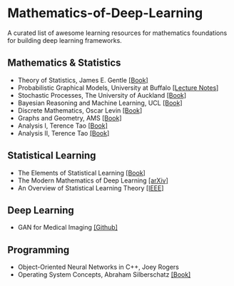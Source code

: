 # Mathematics-of-Deep-Learning
A curated list of awesome learning resources for mathematics foundations for building deep learning frameworks.

## Mathematics & Statistics

- Theory of Statistics, James E. Gentle [[Book]](https://github.com/zixi-liu/Mathematics-of-Deep-Learning/blob/main/Mathematics/Theory%20of%20Statistics.pdf)
- Probabilistic Graphical Models, University at Buffalo [[Lecture Notes]](https://cedar.buffalo.edu/~srihari/CSE674/) 
- Stochastic Processes, The University of Auckland [[Book]](https://www.stat.auckland.ac.nz/~fewster/325/notes/325book.pdf)
- Bayesian Reasoning and Machine Learning, UCL [[Book]](http://web4.cs.ucl.ac.uk/staff/D.Barber/textbook/090310.pdf)
- Discrete Mathematics, Oscar Levin [[Book]](http://discrete.openmathbooks.org/pdfs/dmoi-tablet.pdf)
- Graphs and Geometry, AMS [[Book]](http://web.cs.elte.hu/~lovasz/bookxx/geomgraphbook/geombook2019.01.11.pdf)
- Analysis I, Terence Tao [[Book]](https://github.com/zixi-liu/Mathematics-of-Deep-Learning/blob/main/Mathematics/Analysis%20I%20Terence%20Tao.pdf)
- Analysis II, Terence Tao [[Book]](https://github.com/zixi-liu/Mathematics-of-Deep-Learning/blob/main/Mathematics/Analysis%20II%20Terence%20Tao.pdf)

## Statistical Learning

- The Elements of Statistical Learning [[Book]](https://esl.hohoweiya.xyz/book/The%20Elements%20of%20Statistical%20Learning.pdf)
- The Modern Mathematics of Deep Learning [[arXiv]](https://arxiv.org/pdf/2105.04026.pdf)
- An Overview of Statistical Learning Theory [[IEEE]](http://www.mit.edu/~6.454/www_spring_2001/emin/slt.pdf)

## Deep Learning 
- GAN for Medical Imaging [[Github]](https://github.com/xinario/awesome-gan-for-medical-imaging)

## Programming

- Object-Oriented Neural Networks in C++, Joey Rogers 
- Operating System Concepts, Abraham Silberschatz [[Book]](https://os.ecci.ucr.ac.cr/slides/Abraham-Silberschatz-Operating-System-Concepts-10th-2018.pdf)

